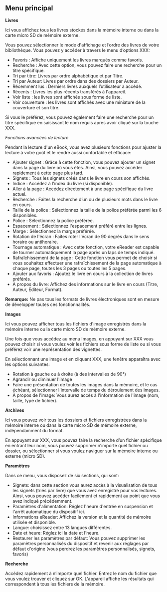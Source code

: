 ## Menu principal

**Livres**

Ici vous affichez tous les livres stockés dans la mémoire interne ou dans la carte micro SD de mémoire externe.

Vous pouvez sélectionner le mode d'affichage et l’ordre des livres de votre bibliothèque. Vous pouvez y accéder à travers  le menu d’options XXX:

- Favoris : Affiche uniquement les livres marqués comme favoris.
- Recherche : Avec cette option, vous pouvez faire une recherche pour un titre spécifique.
- Tri par titre: Livres par ordre alphabétique et par Titre.
- Tri par Auteur: Livres par ordre dans des dossiers par Auteur.
- Récemment lus : Derniers livres auxquels l’utilisateur a accédé.
- Récents : Livres les plus récents transférés à l'appareil.
- Voir liste : les livres sont affichés sous forme de liste.
- Voir couverture : les livres sont affichés avec  une miniature de la couverture et son titre.

 Si vous le préférez, vous pouvez également faire une recherche pour un titre spécifique en saisissant le nom requis après avoir cliqué sur la touche XXX.  


*Fonctions avancées de lecture*

Pendant la lecture d'un eBook, vous avez plusieurs fonctions pour ajuster la lecture à votre goût et le rendre aussi confortable et efficace: 

- Ajouter signet : Grâce à cette fonction, vous pouvez ajouter un signet dans la page du livre où vous êtes. Ainsi, vous pouvez accéder rapidement à cette page plus tard.
- Signets : Tous les signets créés dans le livre en cours son affichés.
- Indice : Accédez à l'index du livre (si disponible).
- Aller à la page : Accédez directement à une page spécifique du livre actuel.
- Recherche : Faites la recherche d’un ou de plusieurs mots dans le livre en cours.
- Taille de la police : Sélectionnez la taille de la police préférée parmi les 6 disponibles.
- Police : Sélectionnez la police préférée.
- Espacement : Sélectionnez l'espacement préféré entre les lignes.
- Marge : Sélectionnez la marge préférée.
- Rotation de l'écran : Faites roter l'écran de 90 degrés dans le sens horaire ou antihoraire.
- Tournage automatique : Avec cette fonction, votre eReader est capable de tourner automatiquement la page après un laps de temps indiqué.
- Rafraîchissement de la page : Cette fonction vous permet de choisir si vous souhaitez effectuer une rafraîchissement de la page automatique à chaque page, toutes les 3 pages ou toutes les 5 pages.
- Ajouter aux favoris : Ajoutez le livre en cours à la collection de livres préférés.
- À propos du livre: Affichez des informations sur le livre en cours (Titre, Auteur, Éditeur, Format).

**Remarque:**
Ne pas tous les formats de livres électroniques sont en mesure de développer toutes ces fonctionnalités.

**Images**

Ici vous pouvez afficher tous les fichiers d'image enregistrés dans la mémoire interne ou la carte micro SD de mémoire externe.

Une fois que vous accédez au menu Images, en appuyant sur XXX  vous pouvez choisir si vous voulez voir les fichiers sous forme de liste ou si vous préférez voir une représentation des vignettes.

En sélectionnant une image et en cliquant XXX, une fenêtre apparaîtra avec les options suivantes:


* Rotation à gauche ou à droite (à des intervalles de 90°)
* Agrandir ou diminuer l'image
* Faire une présentation de toutes les images dans la mémoire, et le cas échéant, sélectionner l'intervalle de temps du déroulement des images.
* À propos de l'image: Vous aurez accès à l'information de l'image (nom, taille, type de fichier).

**Archives**

Ici vous pouvez voir tous les dossiers et fichiers enregistrées dans la mémoire interne ou dans la carte micro SD de mémoire externe, indépendamment du format.

En appuyant sur XXX, vous pouvez faire la recherche d’un fichier spécifique en entrant leur nom, vous pouvez supprimer n’importe quel fichier ou dossier, ou sélectionner si vous voulez naviguer sur la mémoire interne ou externe (micro SD).

**Paramètres**

Dans ce menu, vous disposez de six sections, qui sont:
* Signets: dans cette section vous aurez accès à la visualisation de tous les signets (triés par livre) que vous avez enregistré pour vos lectures. Ainsi, vous pouvez accéder facilement et rapidement au point que vous avez indiqué précédemment.
* Paramètres d'alimentation: Réglez l'heure d'entrée en suspension et l'arrêt automatique du dispositif ici.
* Informations eReader: Affichez la version et la quantité de mémoire utilisée et disponible.
* Langue: choisissez entre 13 langues différentes.
* Date et heure: Réglez ici la date et l'heure.
* Restaurer les paramètres par défaut: Vous pouvez supprimer les paramètres personnalisés du dispositif et revenir aux réglages par défaut d'origine (vous perdrez les paramètres personnalisés, signets, favoris)


**Recherche**

Accédez rapidement à n’importe quel fichier. Entrez le nom du fichier que vous voulez trouver et cliquez sur OK. L'appareil affiche les résultats qui correspondent à tous les fichiers de la mémoire.



